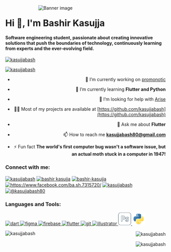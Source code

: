 <img align="right" width="400" alt="Banner image" src="https://dl.dropboxusercontent.com/scl/fi/7t6z5bt9h4lsznfvxh6te/Bash-02.png">

<h1 >Hi 👋, I'm Bashir Kasujja</h1>
<h4>Software engineering student, passionate about creating innovative solutions that push the boundaries of technology, continuously learning from experts and the ever-evolving field.</h4>

<ima align= "right" width= "400" alt="Chilling" src ="https://i.pinimg.com/originals/f1/e7/34/f1e734f9cade86fe737a9aa404ad5677.gif">
<p align="left"> <a href="https://github.com/ryo-ma/github-profile-trophy"><img src="https://github-profile-trophy.vercel.app/?username=kasujjabash" alt="kasujjabash" /></a> </p>

<p align="left"> <a href="https://twitter.com/kasujjabash" target="blank"><img src="https://img.shields.io/twitter/follow/kasujjabash?logo=twitter&style=for-the-badge" alt="kasujjabash" /></a> </p>

- 🔭 I’m currently working on [promonotic](https://github.com/kasujjabash/promnotic)

- 🌱 I’m currently learning **Flutter and Python**

- 🤝 I’m looking for help with [Arise](https://github.com/kasujjabash/Arise)

- 👨‍💻 Most of my projects are available at [https://github.com/kasujjabash](https://github.com/kasujjabash)

- 💬 Ask me about **Flutter**

- 📫 How to reach me **kasujjabash80@gmail.com**

- ⚡ Fun fact **The world's first computer bug wasn't a software issue, but an actual moth stuck in a computer in 1947!**

<h3 align="left">Connect with me:</h3>
<p align="left">
<a href="https://twitter.com/kasujjabash" target="blank"><img align="center" src="https://raw.githubusercontent.com/rahuldkjain/github-profile-readme-generator/master/src/images/icons/Social/twitter.svg" alt="kasujjabash" height="30" width="40" /></a>
<a href="https://linkedin.com/in/bashir kasujja" target="blank"><img align="center" src="https://raw.githubusercontent.com/rahuldkjain/github-profile-readme-generator/master/src/images/icons/Social/linked-in-alt.svg" alt="bashir kasujja" height="30" width="40" /></a>
<a href="https://stackoverflow.com/users/bashir-kasujja" target="blank"><img align="center" src="https://raw.githubusercontent.com/rahuldkjain/github-profile-readme-generator/master/src/images/icons/Social/stack-overflow.svg" alt="bashir-kasujja" height="30" width="40" /></a>
<a href="https://fb.com/https://www.facebook.com/ba.sh.7315720/" target="blank"><img align="center" src="https://raw.githubusercontent.com/rahuldkjain/github-profile-readme-generator/master/src/images/icons/Social/facebook.svg" alt="https://www.facebook.com/ba.sh.7315720/" height="30" width="40" /></a>
<a href="https://instagram.com/kasujjabash" target="blank"><img align="center" src="https://raw.githubusercontent.com/rahuldkjain/github-profile-readme-generator/master/src/images/icons/Social/instagram.svg" alt="kasujjabash" height="30" width="40" /></a>
<a href="https://medium.com/@kasujjabash80" target="blank"><img align="center" src="https://raw.githubusercontent.com/rahuldkjain/github-profile-readme-generator/master/src/images/icons/Social/medium.svg" alt="@kasujjabash80" height="30" width="40" /></a>
</p>

<h3 align="left">Languages and Tools:</h3>
<p align="left"> <a href="https://dart.dev" target="_blank" rel="noreferrer"> <img src="https://www.vectorlogo.zone/logos/dartlang/dartlang-icon.svg" alt="dart" width="40" height="40"/> </a> <a href="https://www.figma.com/" target="_blank" rel="noreferrer"> <img src="https://www.vectorlogo.zone/logos/figma/figma-icon.svg" alt="figma" width="40" height="40"/> </a> <a href="https://firebase.google.com/" target="_blank" rel="noreferrer"> <img src="https://www.vectorlogo.zone/logos/firebase/firebase-icon.svg" alt="firebase" width="40" height="40"/> </a> <a href="https://flutter.dev" target="_blank" rel="noreferrer"> <img src="https://www.vectorlogo.zone/logos/flutterio/flutterio-icon.svg" alt="flutter" width="40" height="40"/> </a> <a href="https://git-scm.com/" target="_blank" rel="noreferrer"> <img src="https://www.vectorlogo.zone/logos/git-scm/git-scm-icon.svg" alt="git" width="40" height="40"/> </a> <a href="https://www.adobe.com/in/products/illustrator.html" target="_blank" rel="noreferrer"> <img src="https://www.vectorlogo.zone/logos/adobe_illustrator/adobe_illustrator-icon.svg" alt="illustrator" width="40" height="40"/> </a> <a href="https://www.photoshop.com/en" target="_blank" rel="noreferrer"> <img src="https://raw.githubusercontent.com/devicons/devicon/master/icons/photoshop/photoshop-line.svg" alt="photoshop" width="40" height="40"/> </a> <a href="https://www.python.org" target="_blank" rel="noreferrer"> <img src="https://raw.githubusercontent.com/devicons/devicon/master/icons/python/python-original.svg" alt="python" width="40" height="40"/> </a> </p>

<p><img align="left" src="https://github-readme-stats.vercel.app/api/top-langs?username=kasujjabash&show_icons=true&locale=en&layout=compact" alt="kasujjabash" /></p>

<p>&nbsp;<img align="center" src="https://github-readme-stats.vercel.app/api?username=kasujjabash&show_icons=true&locale=en" alt="kasujjabash" /></p>

<p><img align="center" src="https://github-readme-streak-stats.herokuapp.com/?user=kasujjabash&" alt="kasujjabash" /></p>

